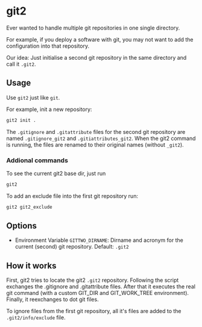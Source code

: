 # git2

Ever wanted to handle multiple git repositories in one single directory.

For example, if you deploy a software with git, you may not want to add the configuration into that repository.

Our idea: Just initialise a second git repository in the same directory and call it `.git2`.

## Usage

Use `git2` just like `git`.

For example, init a new repository:

```sh
git2 init .
```

The ``.gitignore`` and ``.gitattribute`` files for the second git repository are named ``.gitignore_git2`` and ``.gitiattributes_git2``. When the git2 command is running, the files are renamed to their original names (without ``_git2``).

### Addional commands

To see the current git2 base dir, just run
```sh
git2
```

To add an exclude file into the first git repository run:

```sh
git2 git2_exclude
```

## Options

  * Environment Variable `GITTWO_DIRNAME`: Dirname and acronym for the current (second) git repository. Default: `.git2`

## How it works

First, git2 tries to locate the git2 `.git2` repository.
Following the script exchanges the .gitignore and .gitattribute files.
After that it executes the real git command (with a custom GIT_DIR and GIT_WORK_TREE environment).
Finally, it reexchanges to dot git files.

To ignore files from the first git repository, all it's files are added to the `.git2/info/exclude` file.


